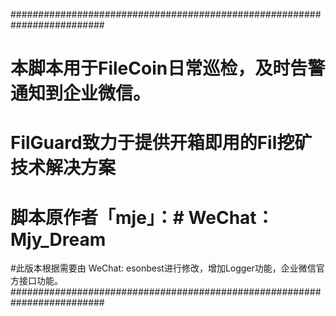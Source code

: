 #########################################################################
# 本脚本用于FileCoin日常巡检，及时告警通知到企业微信。
# FilGuard致力于提供开箱即用的Fil挖矿技术解决方案
# 脚本原作者「mje」：# WeChat：Mjy_Dream
#此版本根据需要由 WeChat: esonbest进行修改，增加Logger功能，企业微信官方接口功能。
#########################################################################
